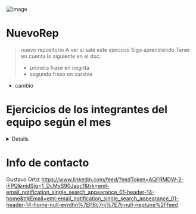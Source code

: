 
![image](https://user-images.githubusercontent.com/92409193/196016818-5e4ec585-9194-4488-9043-06b7b430fa88.png)



# NuevoRep

> nuevo repositorio
> A ver si sale este ejercicio
> Sigo aprendiendo
> Tener en cuenta lo siguiente en el doc:
> * primera frase en negrita
> * segunda frase en cursiva
* cambio

# Ejercicios de los integrantes del equipo según el mes 
<details>
    <sumary><b> Asistencia octubre: </b></sumary><br/>
    <ul>
    <li> Carlos Gustavo Ortiz - Laboratorio II - Clase 9 - “Clase aritmética: resta, multiplicación y división” </li>
<li></li>
</ul>
</details>

# Info de contacto 
Gustavo Ortiz
https://www.linkedin.com/feed/?midToken=AQFRMDW-2-iFPQ&midSig=1_DcMyS90Jaqc1&trk=eml-email_notification_single_search_appearance_01-header-14-home&trkEmail=eml-email_notification_single_search_appearance_01-header-14-home-null-evrdhn%7El16c7rij%7E7t-null-neptune%2Ffeed
